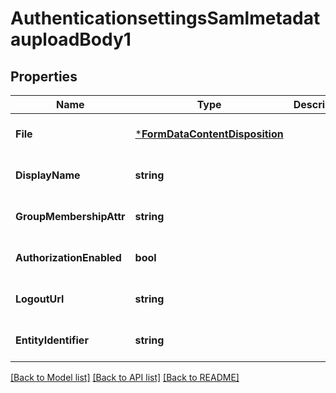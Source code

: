 # AuthenticationsettingsSamlmetadatauploadBody1

## Properties
Name | Type | Description | Notes
------------ | ------------- | ------------- | -------------
**File** | [***FormDataContentDisposition**](FormDataContentDisposition.md) |  | [optional] [default to null]
**DisplayName** | **string** |  | [optional] [default to null]
**GroupMembershipAttr** | **string** |  | [optional] [default to null]
**AuthorizationEnabled** | **bool** |  | [optional] [default to null]
**LogoutUrl** | **string** |  | [optional] [default to null]
**EntityIdentifier** | **string** |  | [optional] [default to null]

[[Back to Model list]](../README.md#documentation-for-models) [[Back to API list]](../README.md#documentation-for-api-endpoints) [[Back to README]](../README.md)

